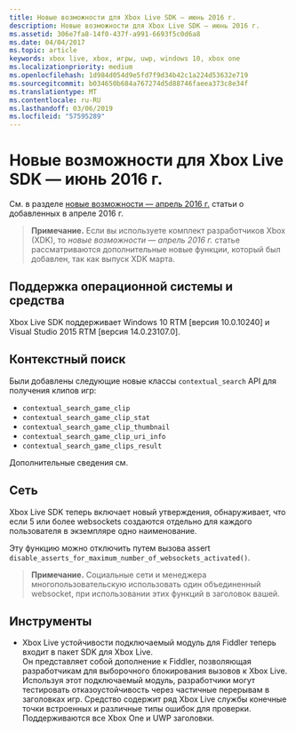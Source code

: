 ```yaml
---
title: Новые возможности для Xbox Live SDK — июнь 2016 г.
description: Новые возможности для Xbox Live SDK — июнь 2016 г.
ms.assetid: 306e7fa8-14f0-437f-a991-6693f5c0d6a8
ms.date: 04/04/2017
ms.topic: article
keywords: xbox live, xbox, игры, uwp, windows 10, xbox one
ms.localizationpriority: medium
ms.openlocfilehash: 1d984d054d9e5fd7f9d34b42c1a224d53632e719
ms.sourcegitcommit: b034650b684a767274d5d88746faeea373c8e34f
ms.translationtype: MT
ms.contentlocale: ru-RU
ms.lasthandoff: 03/06/2019
ms.locfileid: "57595289"
---
```

# <a name="whats-new-for-the-xbox-live-sdk---june-2016"></a>Новые возможности для Xbox Live SDK — июнь 2016 г.

См. в разделе [новые возможности — апрель 2016 г.](1604-whats-new.md) статьи о добавленных в апреле 2016 г.

> **Примечание.** Если вы используете комплект разработчиков Xbox (XDK), то *новые возможности — апрель 2016 г.* статье рассматриваются дополнительные новые функции, который был добавлен, так как выпуск XDK марта.

## <a name="os-and-tool-support"></a>Поддержка операционной системы и средства
Xbox Live SDK поддерживает Windows 10 RTM [версия 10.0.10240] и Visual Studio 2015 RTM [версия 14.0.23107.0].

## <a name="contextual-search"></a>Контекстный поиск
Были добавлены следующие новые классы `contextual_search` API для получения клипов игр:

* `contextual_search_game_clip`
* `contextual_search_game_clip_stat`
* `contextual_search_game_clip_thumbnail`
* `contextual_search_game_clip_uri_info`
* `contextual_search_game_clips_result`

Дополнительные сведения см.

## <a name="networking"></a>Сеть
Xbox Live SDK теперь включает новый утверждения, обнаруживает, что если 5 или более websockets создаются отдельно для каждого пользователя в экземпляре одно наименование.

Эту функцию можно отключить путем вызова assert `disable_asserts_for_maximum_number_of_websockets_activated()`.

> **Примечание.** Социальные сети и менеджера многопользовательскую использовать один объединенный websocket, при использовании этих функций в заголовок вашей.

## <a name="tools"></a>Инструменты
* Xbox Live устойчивости подключаемый модуль для Fiddler теперь входит в пакет SDK для Xbox Live.  
Он представляет собой дополнение к Fiddler, позволяющая разработчикам для выборочного блокирования вызовов к Xbox Live.
Используя этот подключаемый модуль, разработчики могут тестировать отказоустойчивость через частичные перерывам в заголовках игр.
Средство содержит ряд Xbox Live службы конечные точки встроенных и различные типы ошибок для проверки.
Поддерживаются все Xbox One и UWP заголовки.
